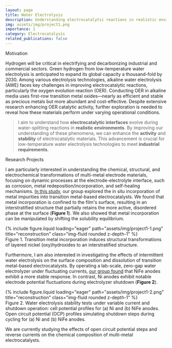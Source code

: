 ```yaml
---
layout: page
title: Water Electrolysis
description: Understanding electrocatalytic reactions in realistic environments
img: assets/img/project1.png
importance: 1
category: Electrocatalysis
related_publications: false
---
```


<p class="font-weight-bold">Motivation</p>

Hydrogen will be critical in electrifying and decarbonizing industrial and commercial sectors. Green hydrogen from low-temperature water electrolysis is anticipated to expand its global capacity a thousand-fold by 2030. Among various electrolysis technologies, alkaline water electrolysis (AWE) faces key challenges in improving electrocatalytic reactions, particularly the oxygen evolution reaction (OER). Conducting OER in alkaline media uses first-row transition metal oxides—nearly as efficient and stable as precious metals but more abundant and cost-effective. Despite extensive research enhancing OER catalytic activity, further exploration is needed to reveal how these materials perform under varying operational conditions.

> I aim to understand how <strong>electrocatalytic interfaces</strong> evolve during water-splitting reactions in <strong>realistic environments</strong>.
> By improving our understanding of these phenomena, we can enhance the <strong>activity</strong> and <strong>stability</strong> of electrocatalytic materials.
> This advancement is crucial for low-temperature water electrolysis technologies to meet <strong>industrial requirements</strong>.   

<p class="font-weight-bold">Research Projects</p>

I am particularly interested in understanding the chemical, structural, and electrochemical transformations of multi-metal electrode materials, focusing on dynamic processes at the electrode-electrolyte interface, such as corrosion, metal redeposition/incorporation, and self-healing mechanisms. [In this study](https://doi.org/10.1039/D3EE03617K), our group explored the <span class="font-italic">in situ</span> incorporation of metal impurities into transition metal-based electrocatalysts. We found that metal incorporation is confined to the film's surface, resulting in an interstratified structure that partially retains the more active, disordered phase at the surface (<strong>Figure 1</strong>). We also showed that metal incorporation can be manipulated by shifting the solubility equilibrium.

<div class="row">
    <div class="col-sm mt-3 mt-md-0">
        {% include figure.liquid loading="eager" path="assets/img/project1-1.png" title="reconstruction" class="img-fluid rounded z-depth-1" %}
    </div>
</div>
<div class="caption">
    Figure 1. Transition metal incorporation induces structural transformations of layered nickel (oxy)hydroxides to an interstratified structure.
</div>

Furthermore, I am also interested in investigating the effects of intermittent water electrolysis on the surface composition and dissolution of transition metal-based electrocatalysts. By operating a lab-scale, zero-gap water electrolyzer under fluctuating currents, [our group found](https://doi.org/10.1021/acsenergylett.3c02758) that NiFe anodes exhibit a more stable response. In contrast, Ni anodes exhibit notable electrode potential fluctuations during electrolyzer shutdown (<strong>Figure 2</strong>).  

<div class="row">
    <div class="col-sm mt-3 mt-md-0">
        {% include figure.liquid loading="eager" path="assets/img/project1-2.png" title="reconstruction" class="img-fluid rounded z-depth-1" %}
    </div>
</div>
<div class="caption">
    Figure 2. Water electrolysis stability tests under variable current and shutdown operation: cell potential profiles for (a) Ni and (b) NiFe anodes. Open circuit potential (OCP) profiles simulating shutdown steps during cycling for (a) Ni and (b) NiFe anodes.
</div>

We are currently studying the effects of open circuit potential steps and reverse currents on the chemical composition of multi-metal electrocatalysts.

